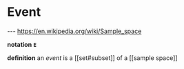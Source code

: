 # Event

--- <https://en.wikipedia.org/wiki/Sample_space>

**notation** **`E`**

**definition** an _event_ is a [[set#subset]] of a [[sample space]]
